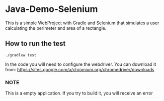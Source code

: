 # Java-Demo-Selenium

This is a simple WebProject with Gradle and Selenium that simulates a user calculating the perimeter and area of a rectangle.

## How to run the test 

`./gradlew test`

In the code you will need to configure the webdriver. You can download it from: https://sites.google.com/a/chromium.org/chromedriver/downloads

### NOTE
This is a empty application. If you try to build it, you will receive an error
